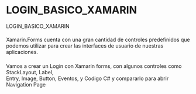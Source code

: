 # LOGIN_BASICO_XAMARIN
LOGIN_BASICO_XAMARIN
####
Xamarin.Forms cuenta con una gran cantidad de controles predefinidos que podemos utilizar para crear las interfaces de usuario de nuestras aplicaciones.

###
Vamos a crear un Login con Xamarin forms, con algunos controles como StackLayout, Label,  
Entry, Image, Button, Eventos, y Codigo C# y compararlo para abrir Navigation Page
